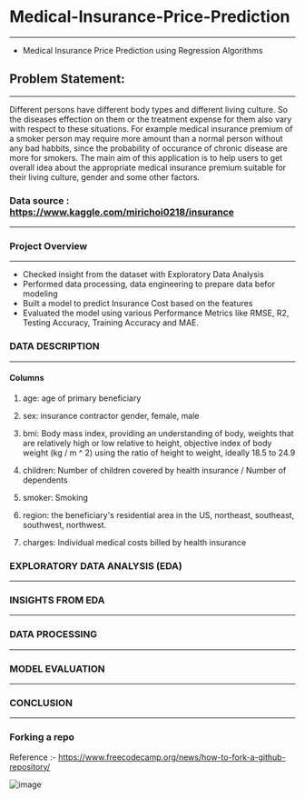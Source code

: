 # Medical-Insurance-Price-Prediction
------------------------------------------------
* Medical Insurance Price Prediction using Regression Algorithms


## Problem Statement: 
------------------------------------------------
Different persons have different body types and different living culture. So the diseases effection on them or the treatment expense for them also vary with respect to these situations. For example medical insurance premium of a smoker person may require more amount than a normal person without any bad habbits, since the probability of occurance of chronic disease are more for smokers. The main aim of this application is to help users to get overall idea about the appropriate medical insurance premium suitable for their living culture, gender and some other factors.


### Data source : https://www.kaggle.com/mirichoi0218/insurance
------------------------------------------------
### Project Overview
------------------------------------------------
* Checked insight from the dataset with Exploratory Data Analysis
* Performed data processing, data engineering to prepare data befor modeling      
* Built a model to predict Insurance Cost based on the features
* Evaluated the model using various Performance Metrics like RMSE, R2, Testing Accuracy, Training Accuracy and MAE.

### DATA DESCRIPTION
------------------------------------------------
#### Columns

1. age: age of primary beneficiary

2. sex: insurance contractor gender, female, male

3. bmi: Body mass index, providing an understanding of body, weights that are relatively high or low relative to height,
objective index of body weight (kg / m ^ 2) using the ratio of height to weight, ideally 18.5 to 24.9

4. children: Number of children covered by health insurance / Number of dependents

5. smoker: Smoking

6. region: the beneficiary's residential area in the US, northeast, southeast, southwest, northwest.

7. charges: Individual medical costs billed by health insurance


### EXPLORATORY DATA ANALYSIS (EDA)
------------------------------------------------

### INSIGHTS FROM EDA
------------------------------------------------

### DATA PROCESSING
------------------------------------------------

### MODEL EVALUATION
------------------------------------------------

### CONCLUSION
------------------------------------------------

### Forking a repo
Reference :- https://www.freecodecamp.org/news/how-to-fork-a-github-repository/

![image](https://www.freecodecamp.org/news/content/images/2022/02/GitHub-Fork.gif)